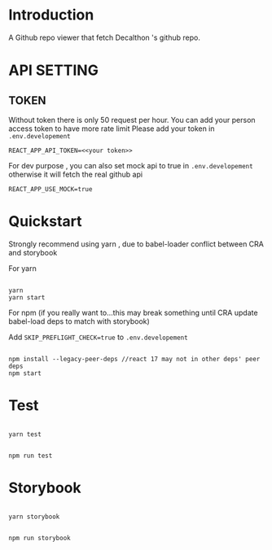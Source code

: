 # Introduction

A Github repo viewer that fetch Decalthon 's github repo.

# API SETTING

## TOKEN

Without token there is only 50 request per hour.
You can add your person access token to have more rate limit
Please add your token in `.env.developement`

```
REACT_APP_API_TOKEN=<<your token>>
```

For dev purpose , you can also set mock api to true in `.env.developement` otherwise it will fetch the real github api

```
REACT_APP_USE_MOCK=true
```

# Quickstart

Strongly recommend using yarn , due to babel-loader conflict between CRA and storybook

For yarn

```

yarn
yarn start

```

For npm (if you really want to...this may break something until CRA update babel-load deps to match with storybook)

Add `SKIP_PREFLIGHT_CHECK=true` to `.env.developement`

```

npm install --legacy-peer-deps //react 17 may not in other deps' peer deps
npm start

```

# Test

```

yarn test

```

```

npm run test

```

# Storybook

```

yarn storybook

```

```

npm run storybook

```
